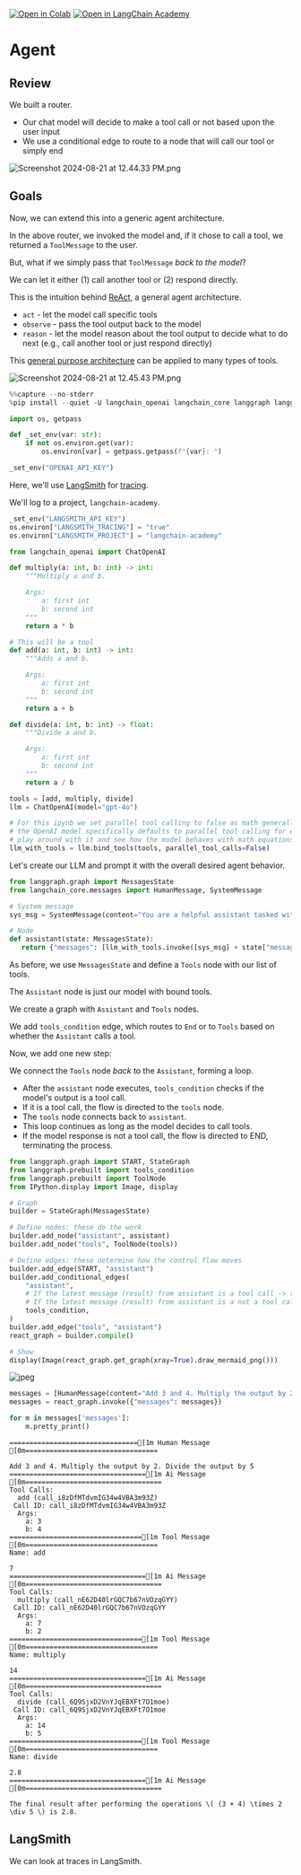 [![Open in Colab](https://colab.research.google.com/assets/colab-badge.svg)](https://colab.research.google.com/github/langchain-ai/langchain-academy/blob/main/module-1/agent.ipynb) [![Open in LangChain Academy](https://cdn.prod.website-files.com/65b8cd72835ceeacd4449a53/66e9eba12c7b7688aa3dbb5e_LCA-badge-green.svg)](https://academy.langchain.com/courses/take/intro-to-langgraph/lessons/58239232-lesson-6-agent)

# Agent

## Review

We built a router.

* Our chat model will decide to make a tool call or not based upon the user input
* We use a conditional edge to route to a node that will call our tool or simply end

![Screenshot 2024-08-21 at 12.44.33 PM.png](https://cdn.prod.website-files.com/65b8cd72835ceeacd4449a53/66dbac0ba0bd34b541c448cc_agent1.png)

## Goals

Now, we can extend this into a generic agent architecture.

In the above router, we invoked the model and, if it chose to call a tool, we returned a `ToolMessage` to the user.
 
But, what if we simply pass that `ToolMessage` *back to the model*?

We can let it either (1) call another tool or (2) respond directly.

This is the intuition behind [ReAct](https://react-lm.github.io/), a general agent architecture.
  
* `act` - let the model call specific tools 
* `observe` - pass the tool output back to the model 
* `reason` - let the model reason about the tool output to decide what to do next (e.g., call another tool or just respond directly)

This [general purpose architecture](https://blog.langchain.dev/planning-for-agents/) can be applied to many types of tools. 

![Screenshot 2024-08-21 at 12.45.43 PM.png](https://cdn.prod.website-files.com/65b8cd72835ceeacd4449a53/66dbac0b4a2c1e5e02f3e78b_agent2.png)


```python
%%capture --no-stderr
%pip install --quiet -U langchain_openai langchain_core langgraph langgraph-prebuilt
```


```python
import os, getpass

def _set_env(var: str):
    if not os.environ.get(var):
        os.environ[var] = getpass.getpass(f"{var}: ")

_set_env("OPENAI_API_KEY")
```

Here, we'll use [LangSmith](https://docs.smith.langchain.com/) for [tracing](https://docs.smith.langchain.com/concepts/tracing).

We'll log to a project, `langchain-academy`. 


```python
_set_env("LANGSMITH_API_KEY")
os.environ["LANGSMITH_TRACING"] = "true"
os.environ["LANGSMITH_PROJECT"] = "langchain-academy"
```


```python
from langchain_openai import ChatOpenAI

def multiply(a: int, b: int) -> int:
    """Multiply a and b.

    Args:
        a: first int
        b: second int
    """
    return a * b

# This will be a tool
def add(a: int, b: int) -> int:
    """Adds a and b.

    Args:
        a: first int
        b: second int
    """
    return a + b

def divide(a: int, b: int) -> float:
    """Divide a and b.

    Args:
        a: first int
        b: second int
    """
    return a / b

tools = [add, multiply, divide]
llm = ChatOpenAI(model="gpt-4o")

# For this ipynb we set parallel tool calling to false as math generally is done sequentially, and this time we have 3 tools that can do math
# the OpenAI model specifically defaults to parallel tool calling for efficiency, see https://python.langchain.com/docs/how_to/tool_calling_parallel/
# play around with it and see how the model behaves with math equations!
llm_with_tools = llm.bind_tools(tools, parallel_tool_calls=False)
```

Let's create our LLM and prompt it with the overall desired agent behavior.


```python
from langgraph.graph import MessagesState
from langchain_core.messages import HumanMessage, SystemMessage

# System message
sys_msg = SystemMessage(content="You are a helpful assistant tasked with performing arithmetic on a set of inputs.")

# Node
def assistant(state: MessagesState):
   return {"messages": [llm_with_tools.invoke([sys_msg] + state["messages"])]}
```

As before, we use `MessagesState` and define a `Tools` node with our list of tools.

The `Assistant` node is just our model with bound tools.

We create a graph with `Assistant` and `Tools` nodes.

We add `tools_condition` edge, which routes to `End` or to `Tools` based on  whether the `Assistant` calls a tool.

Now, we add one new step:

We connect the `Tools` node *back* to the `Assistant`, forming a loop.

* After the `assistant` node executes, `tools_condition` checks if the model's output is a tool call.
* If it is a tool call, the flow is directed to the `tools` node.
* The `tools` node connects back to `assistant`.
* This loop continues as long as the model decides to call tools.
* If the model response is not a tool call, the flow is directed to END, terminating the process.


```python
from langgraph.graph import START, StateGraph
from langgraph.prebuilt import tools_condition
from langgraph.prebuilt import ToolNode
from IPython.display import Image, display

# Graph
builder = StateGraph(MessagesState)

# Define nodes: these do the work
builder.add_node("assistant", assistant)
builder.add_node("tools", ToolNode(tools))

# Define edges: these determine how the control flow moves
builder.add_edge(START, "assistant")
builder.add_conditional_edges(
    "assistant",
    # If the latest message (result) from assistant is a tool call -> tools_condition routes to tools
    # If the latest message (result) from assistant is a not a tool call -> tools_condition routes to END
    tools_condition,
)
builder.add_edge("tools", "assistant")
react_graph = builder.compile()

# Show
display(Image(react_graph.get_graph(xray=True).draw_mermaid_png()))
```


    
![jpeg](agent_files/agent_10_0.jpg)
    



```python
messages = [HumanMessage(content="Add 3 and 4. Multiply the output by 2. Divide the output by 5")]
messages = react_graph.invoke({"messages": messages})
```


```python
for m in messages['messages']:
    m.pretty_print()
```

    ================================[1m Human Message [0m=================================
    
    Add 3 and 4. Multiply the output by 2. Divide the output by 5
    ==================================[1m Ai Message [0m==================================
    Tool Calls:
      add (call_i8zDfMTdvmIG34w4VBA3m93Z)
     Call ID: call_i8zDfMTdvmIG34w4VBA3m93Z
      Args:
        a: 3
        b: 4
    =================================[1m Tool Message [0m=================================
    Name: add
    
    7
    ==================================[1m Ai Message [0m==================================
    Tool Calls:
      multiply (call_nE62D40lrGQC7b67nVOzqGYY)
     Call ID: call_nE62D40lrGQC7b67nVOzqGYY
      Args:
        a: 7
        b: 2
    =================================[1m Tool Message [0m=================================
    Name: multiply
    
    14
    ==================================[1m Ai Message [0m==================================
    Tool Calls:
      divide (call_6Q9SjxD2VnYJqEBXFt7O1moe)
     Call ID: call_6Q9SjxD2VnYJqEBXFt7O1moe
      Args:
        a: 14
        b: 5
    =================================[1m Tool Message [0m=================================
    Name: divide
    
    2.8
    ==================================[1m Ai Message [0m==================================
    
    The final result after performing the operations \( (3 + 4) \times 2 \div 5 \) is 2.8.


## LangSmith

We can look at traces in LangSmith.
